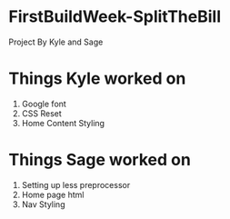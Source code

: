 # FirstBuildWeek-SplitTheBill

Project By Kyle and Sage

# Things Kyle worked on
1. Google font
2. CSS Reset
3. Home Content Styling

# Things Sage worked on
1. Setting up less preprocessor 
2. Home page html
3. Nav Styling
